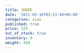 ```yaml
---
title: SHERE
date: '2021-03-16T03:53:40+00:00'
categories: xiao
published: true
price: 525
out_of_stock: true
inventory: 0
weight: 450
---
```


